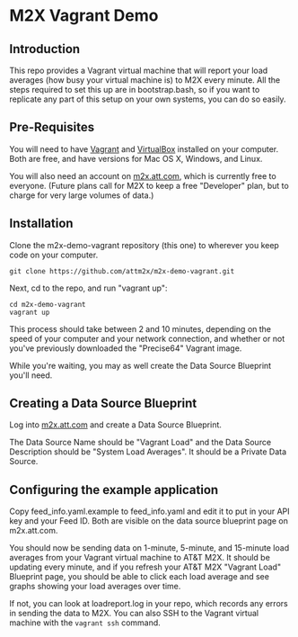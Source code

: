 # M2X Vagrant Demo


## Introduction

This repo provides a Vagrant virtual machine that will report your load averages (how busy your virtual machine is) to M2X every minute. All the steps required to set this up are in bootstrap.bash, so if you want to replicate any part of this setup on your own systems, you can do so easily.

## Pre-Requisites

You will need to have [Vagrant](http://www.vagrantup.com/) and [VirtualBox](https://www.virtualbox.org/) installed on your computer. Both are free, and have versions for Mac OS X, Windows, and Linux.

You will also need an account on [m2x.att.com](https://m2x.att.com), which is currently free to everyone. (Future plans call for M2X to keep a free "Developer" plan, but to charge for very large volumes of data.)

## Installation
Clone the m2x-demo-vagrant repository (this one) to wherever you keep code on your computer.

```
git clone https://github.com/attm2x/m2x-demo-vagrant.git
```

Next, cd to the repo, and run "vagrant up":

```
cd m2x-demo-vagrant
vagrant up
```

This process should take between 2 and 10 minutes, depending on the speed of your computer and your network connection, and whether or not you've previously downloaded the "Precise64" Vagrant image.

While you're waiting, you may as well create the Data Source Blueprint you'll need.

## Creating a Data Source Blueprint

Log into [m2x.att.com](https://m2x.att.com) and create a Data Source Blueprint.

The Data Source Name should be "Vagrant Load" and the Data Source Description should be "System Load Averages". It should be a Private Data Source.


## Configuring the example application

Copy feed_info.yaml.example to feed_info.yaml and edit it to put in your API key and your Feed ID. Both are visible on the data source blueprint page on m2x.att.com.

You should now be sending data on 1-minute, 5-minute, and 15-minute load averages from your Vagrant virtual machine to AT&T M2X. It should be updating every minute, and if you refresh your AT&T M2X "Vagrant Load" Blueprint page, you should be able to click each load average and see graphs showing your load averages over time.

If not, you can look at loadreport.log in your repo, which records any errors in sending the data to M2X. You can also SSH to the Vagrant virtual machine with the ```vagrant ssh``` command.
